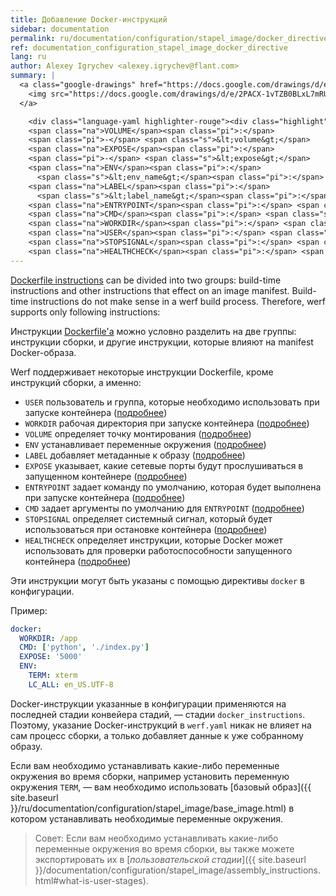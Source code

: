 ```yaml
---
title: Добавление Docker-инструкций
sidebar: documentation
permalink: ru/documentation/configuration/stapel_image/docker_directive.html
ref: documentation_configuration_stapel_image_docker_directive
lang: ru
author: Alexey Igrychev <alexey.igrychev@flant.com>
summary: |
  <a class="google-drawings" href="https://docs.google.com/drawings/d/e/2PACX-1vTZB0BLxL7mRUFxkrOMaj310CQgb5D5H_V0gXe7QYsTu3kKkdwchg--A1EoEP2CtKbO8pp2qARfeoOK/pub?w=2031&amp;h=144" data-featherlight="image">
    <img src="https://docs.google.com/drawings/d/e/2PACX-1vTZB0BLxL7mRUFxkrOMaj310CQgb5D5H_V0gXe7QYsTu3kKkdwchg--A1EoEP2CtKbO8pp2qARfeoOK/pub?w=1016&amp;h=72">
  </a>

    <div class="language-yaml highlighter-rouge"><div class="highlight"><pre class="highlight"><code><span class="na">docker</span><span class="pi">:</span>
    <span class="na">VOLUME</span><span class="pi">:</span>
    <span class="pi">-</span> <span class="s">&lt;volume&gt;</span>
    <span class="na">EXPOSE</span><span class="pi">:</span>
    <span class="pi">-</span> <span class="s">&lt;expose&gt;</span>
    <span class="na">ENV</span><span class="pi">:</span>
      <span class="s">&lt;env_name&gt;</span><span class="pi">:</span> <span class="s">&lt;env_value&gt;</span>
    <span class="na">LABEL</span><span class="pi">:</span>
      <span class="s">&lt;label_name&gt;</span><span class="pi">:</span> <span class="s">&lt;label_value&gt;</span>
    <span class="na">ENTRYPOINT</span><span class="pi">:</span> <span class="s">&lt;entrypoint&gt;</span>
    <span class="na">CMD</span><span class="pi">:</span> <span class="s">&lt;cmd&gt;</span>
    <span class="na">WORKDIR</span><span class="pi">:</span> <span class="s">&lt;workdir&gt;</span>
    <span class="na">USER</span><span class="pi">:</span> <span class="s">&lt;user&gt;</span>
    <span class="na">STOPSIGNAL</span><span class="pi">:</span> <span class="s">&lt;stopsignal&gt;</span>
    <span class="na">HEALTHCHECK</span><span class="pi">:</span> <span class="s">&lt;healthcheck&gt;</span></code></pre></div></div>
---
```


[Dockerfile instructions](https://docs.docker.com/engine/reference/builder/) can be divided into two groups: build-time instructions and other instructions that effect on an image manifest. Build-time instructions do not make sense in a werf build process. Therefore, werf supports only following instructions:

Инструкции [Dockerfile'а](https://docs.docker.com/engine/reference/builder/) можно условно разделить на две группы: инструкции сборки, и другие инструкции, которые влияют на manifest Docker-образа.

Werf поддерживает некоторые инструкции Dockerfile, кроме инструкций сборки, а именно:

* `USER` пользователь и группа, которые необходимо использовать при запуске контейнера ([подробнее](https://docs.docker.com/engine/reference/builder/#user))
* `WORKDIR` рабочая директория при запуске контейнера ([подробнее](https://docs.docker.com/engine/reference/builder/#workdir))
* `VOLUME` определяет точку монтирования ([подробнее](https://docs.docker.com/engine/reference/builder/#volume))
* `ENV` устанавливает переменные окружения ([подробнее](https://docs.docker.com/engine/reference/builder/#env))
* `LABEL` добавляет метаданные к образу ([подробнее](https://docs.docker.com/engine/reference/builder/#label))
* `EXPOSE` указывает, какие сетевые порты будут прослушиваться в запущенном контейнере ([подробнее](https://docs.docker.com/engine/reference/builder/#expose))
* `ENTRYPOINT` задает команду по умолчанию, которая будет выполнена при запуске контейнера ([подробнее](https://docs.docker.com/engine/reference/builder/#entrypoint))
* `CMD` задает аргументы по умолчанию для `ENTRYPOINT` ([подробнее](https://docs.docker.com/engine/reference/builder/#cmd))
* `STOPSIGNAL` определяет системный сигнал, который будет использоваться при остановке контейнера ([подробнее](https://docs.docker.com/engine/reference/builder/#stopsignal))
* `HEALTHCHECK` определяет инструкции, которые Docker может использовать для проверки работоспособности запущенного контейнера ([подробнее](https://docs.docker.com/engine/reference/builder/#healthcheck))

Эти инструкции могут быть указаны с помощью директивы `docker` в конфигурации.

Пример:

```yaml
docker:
  WORKDIR: /app
  CMD: ['python', './index.py']
  EXPOSE: '5000'
  ENV:
    TERM: xterm
    LC_ALL: en_US.UTF-8
```

Docker-инструкции указанные в конфигурации применяются на последней стадии конвейера стадий, — стадии `docker_instructions`. Поэтому, указание Docker-инструкций в `werf.yaml` никак не влияет на сам процесс сборки, а только добавляет данные к уже собранному образу.

Если вам необходимо устанавливать какие-либо переменные окружения во время сборки, например установить переменную окружения `TERM`, — вам необходимо использовать [базовый образ]({{ site.baseurl }}/ru/documentation/configuration/stapel_image/base_image.html) в котором устанавливать необходимые переменные окружения.

> Совет: Если вам необходимо устанавливать какие-либо переменные окружения во время сборки, вы также можете экспортировать их в [_пользовательской стадии_]({{ site.baseurl }}/documentation/configuration/stapel_image/assembly_instructions.html#what-is-user-stages).

